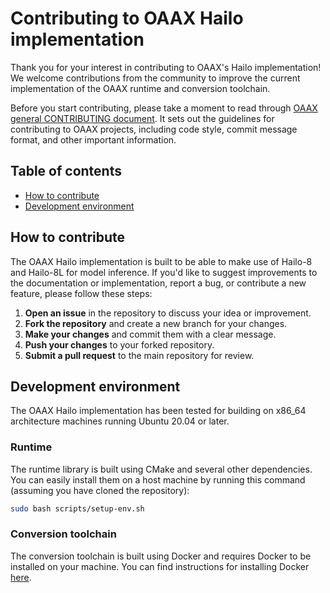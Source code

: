 # Contributing to OAAX Hailo implementation

Thank you for your interest in contributing to OAAX's Hailo implementation! We welcome contributions from the community to improve the current implementation of the OAAX runtime and conversion toolchain.

Before you start contributing, please take a moment to read through [OAAX general CONTRIBUTING document](https://github.com/OAAX-standard/OAAX/blob/main/CONTRIBUTING.md). It sets out the guidelines for contributing to OAAX projects, including code style, commit message format, and other important information.

## Table of contents
- [How to contribute](#how-to-contribute)
- [Development environment](#development-environment)

## How to contribute

The OAAX Hailo implementation is built to be able to make use of Hailo-8 and Hailo-8L for model inference. If you'd like to suggest improvements to the documentation or implementation, report a bug, or contribute a new feature, please follow these steps:
1. **Open an issue** in the repository to discuss your idea or improvement.
2. **Fork the repository** and create a new branch for your changes.
3. **Make your changes** and commit them with a clear message.
4. **Push your changes** to your forked repository.
5. **Submit a pull request** to the main repository for review.


## Development environment

The OAAX Hailo implementation has been tested for building on x86_64 architecture machines running Ubuntu 20.04 or later.

### Runtime

The runtime library is built using CMake and several other dependencies. You can easily install them on a host machine by running this command (assuming you have cloned the repository):

```bash
sudo bash scripts/setup-env.sh
```

### Conversion toolchain

The conversion toolchain is built using Docker and requires Docker to be installed on your machine. You can find instructions for installing Docker [here](https://docs.docker.com/get-docker/).